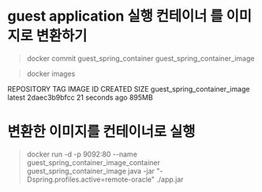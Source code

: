 
# guest application 실행 컨테이너 를 이미지로 변환하기

> docker commit  guest_spring_container guest_spring_container_image

> docker images

REPOSITORY                                       TAG       IMAGE ID       CREATED          SIZE
guest_spring_container_image                     latest    2daec3b9bfcc   21 seconds ago   895MB


# 변환한 이미지를 컨테이너로 실행
> docker run -d -p 9092:80 --name guest_spring_container_image_container guest_spring_container_image  java -jar "-Dspring.profiles.active=remote-oracle" ./app.jar

